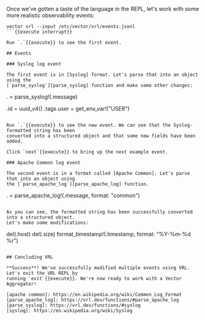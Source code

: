 Once we've gotten a taste of the language in the REPL, let's work with some more realistic
observability events:

```
vector vrl --input /etc/vector/vrl/events.jsonl
```{{execute interrupt}}

Run `.`{{execute}} to see the first event.

## Events

### Syslog log event

The first event is in [Syslog] format. Let's parse that into an object using the
[`parse_syslog`][parse_syslog] function and make some other changes:

```
. = parse_syslog!(.message)

.id = uuid_v4()
.tags.user = get_env_var!("USER")
```{{execute}}

Run `.`{{execute}} to see the new event. We can see that the Syslog-formatted string has been
converted into a structured object and that some new fields have been added.

Click `next`{{execute}} to bring up the next example event.

### Apache Common log event

The second event is in a format called [Apache Common]. Let's parse that into an object using
the [`parse_apache_log`][parse_apache_log] function.

```
. = parse_apache_log!(.message, format: "common")
```{{execute}}

As you can see, the formatted string has been successfully converted into a structured object.
Let's make some modifications:

```
del(.host)
del(.size)
format_timestamp!(.timestamp, format: "%Y-%m-%d %r")
```{{execute}}

## Concluding VRL

**Success**! We've successfully modified multiple events using VRL. Let's exit the VRL REPL by
running `exit`{{execute}}. We're now ready to work with a Vector Aggregator!

[apache common]: https://en.wikipedia.org/wiki/Common_Log_Format
[parse_apache_log]: https://vrl.dev/functions/#parse_apache_log
[parse_syslog]: https://vrl.dev/functions/#syslog
[syslog]: https://en.wikipedia.org/wiki/Syslog